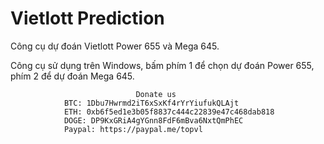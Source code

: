 # Vietlott Prediction
Công cụ dự đoán Vietlott Power 655 và Mega 645.

Công cụ sử dụng trên Windows, bấm phím 1 để chọn dự đoán Power 655, phím 2 để dự đoán Mega 645.

                                Donate us
                BTC: 1Dbu7Hwrmd2iT6xSxKf4rYrYiufukQLAjt
                ETH: 0xb6f5ed1e3b05f8837c444c22839e47c468dab818
                DOGE: DP9KxGRiA4gYGnn8FdF6mBva6NxtQmPhEC
                Paypal: https://paypal.me/topvl
